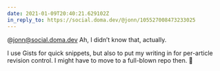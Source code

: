 ```yaml
---
date: 2021-01-09T20:40:21.629102Z
in_reply_to: https://social.doma.dev/@jonn/105527008473233025
---
```

@jonn@social.doma.dev Ah, I didn’t know that, actually.

I use Gists for quick snippets, but also to put my writing in for per-article revision control. I might have to move to a full-blown repo then. 🤔 
